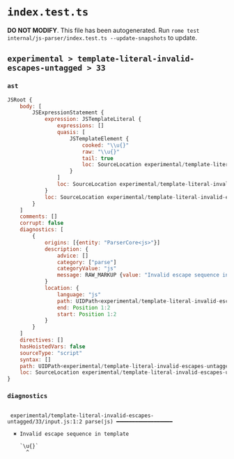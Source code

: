 # `index.test.ts`

**DO NOT MODIFY**. This file has been autogenerated. Run `rome test internal/js-parser/index.test.ts --update-snapshots` to update.

## `experimental > template-literal-invalid-escapes-untagged > 33`

### `ast`

```javascript
JSRoot {
	body: [
		JSExpressionStatement {
			expression: JSTemplateLiteral {
				expressions: []
				quasis: [
					JSTemplateElement {
						cooked: "\\u{}"
						raw: "\\u{}"
						tail: true
						loc: SourceLocation experimental/template-literal-invalid-escapes-untagged/33/input.js 1:1-1:5
					}
				]
				loc: SourceLocation experimental/template-literal-invalid-escapes-untagged/33/input.js 1:0-1:6
			}
			loc: SourceLocation experimental/template-literal-invalid-escapes-untagged/33/input.js 1:0-1:6
		}
	]
	comments: []
	corrupt: false
	diagnostics: [
		{
			origins: [{entity: "ParserCore<js>"}]
			description: {
				advice: []
				category: ["parse"]
				categoryValue: "js"
				message: RAW_MARKUP {value: "Invalid escape sequence in template"}
			}
			location: {
				language: "js"
				path: UIDPath<experimental/template-literal-invalid-escapes-untagged/33/input.js>
				end: Position 1:2
				start: Position 1:2
			}
		}
	]
	directives: []
	hasHoistedVars: false
	sourceType: "script"
	syntax: []
	path: UIDPath<experimental/template-literal-invalid-escapes-untagged/33/input.js>
	loc: SourceLocation experimental/template-literal-invalid-escapes-untagged/33/input.js 1:0-1:6
}
```

### `diagnostics`

```

 experimental/template-literal-invalid-escapes-untagged/33/input.js:1:2 parse(js) ━━━━━━━━━━━━━━━━━━

  ✖ Invalid escape sequence in template

    `\u{}`
      ^


```
